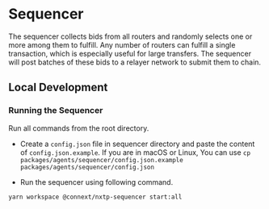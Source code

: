 # Sequencer

The sequencer collects bids from all routers and randomly selects one or more among them to fulfill. Any number of routers can fulfill a single transaction, which is especially useful for large transfers. The sequencer will post batches of these bids to a relayer network to submit them to chain.

## Local Development

### Running the Sequencer

Run all commands from the root directory.

- Create a `config.json` file in sequencer directory and paste the content of `config.json.example`.
  If you are in macOS or Linux, You can use `cp packages/agents/sequencer/config.json.example packages/agents/sequencer/config.json`


- Run the sequencer using following command.

```sh
yarn workspace @connext/nxtp-sequencer start:all
```